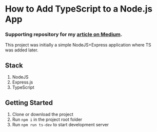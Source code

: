 # How to Add TypeScript to a Node.js App

### Supporting repository for my [article on Medium].

This project was initially a simple NodeJS+Express application where TS was added later.

## Stack
1. NodeJS
2. Express.js
3. TypeScript

## Getting Started

1. Clone or download the project
2. Run `npm i` in the project root folder
3. Run `npm run ts-dev` to start development server


[article on Medium]: https://javascript.plainenglish.io/adding-typescript-to-a-node-app-2e8294f9476c
